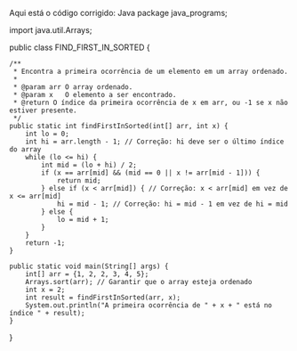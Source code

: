 Aqui está o código corrigido:
Java
package java_programs;

import java.util.Arrays;

public class FIND_FIRST_IN_SORTED {

    /**
     * Encontra a primeira ocorrência de um elemento em um array ordenado.
     * 
     * @param arr O array ordenado.
     * @param x   O elemento a ser encontrado.
     * @return O índice da primeira ocorrência de x em arr, ou -1 se x não estiver presente.
     */
    public static int findFirstInSorted(int[] arr, int x) {
        int lo = 0;
        int hi = arr.length - 1; // Correção: hi deve ser o último índice do array
        while (lo <= hi) {
            int mid = (lo + hi) / 2;
            if (x == arr[mid] && (mid == 0 || x != arr[mid - 1])) {
                return mid;
            } else if (x < arr[mid]) { // Correção: x < arr[mid] em vez de x <= arr[mid]
                hi = mid - 1; // Correção: hi = mid - 1 em vez de hi = mid
            } else {
                lo = mid + 1;
            }
        }
        return -1;
    }

    public static void main(String[] args) {
        int[] arr = {1, 2, 2, 3, 4, 5};
        Arrays.sort(arr); // Garantir que o array esteja ordenado
        int x = 2;
        int result = findFirstInSorted(arr, x);
        System.out.println("A primeira ocorrência de " + x + " está no índice " + result);
    }
}
